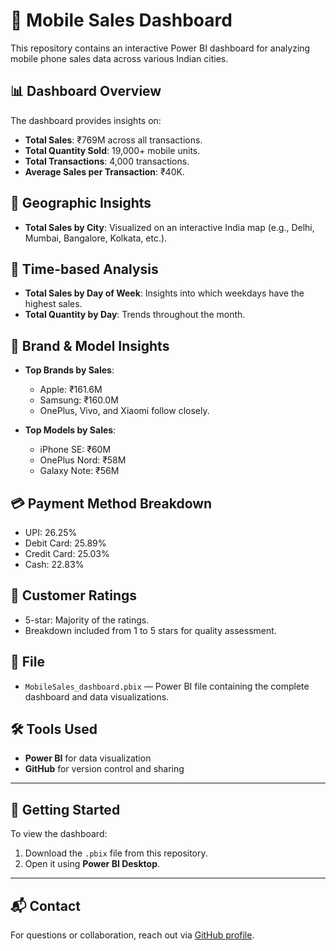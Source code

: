 # 📱 Mobile Sales Dashboard

This repository contains an interactive Power BI dashboard for analyzing mobile phone sales data across various Indian cities.

## 📊 Dashboard Overview

The dashboard provides insights on:

- **Total Sales**: ₹769M across all transactions.
- **Total Quantity Sold**: 19,000+ mobile units.
- **Total Transactions**: 4,000 transactions.
- **Average Sales per Transaction**: ₹40K.

## 📍 Geographic Insights

- **Total Sales by City**: Visualized on an interactive India map (e.g., Delhi, Mumbai, Bangalore, Kolkata, etc.).

## 📅 Time-based Analysis

- **Total Sales by Day of Week**: Insights into which weekdays have the highest sales.
- **Total Quantity by Day**: Trends throughout the month.

## 🛒 Brand & Model Insights

- **Top Brands by Sales**:
  - Apple: ₹161.6M
  - Samsung: ₹160.0M
  - OnePlus, Vivo, and Xiaomi follow closely.
  
- **Top Models by Sales**:
  - iPhone SE: ₹60M
  - OnePlus Nord: ₹58M
  - Galaxy Note: ₹56M

## 💳 Payment Method Breakdown

- UPI: 26.25%
- Debit Card: 25.89%
- Credit Card: 25.03%
- Cash: 22.83%

## 🌟 Customer Ratings

- 5-star: Majority of the ratings.
- Breakdown included from 1 to 5 stars for quality assessment.

## 📁 File

- `MobileSales_dashboard.pbix` — Power BI file containing the complete dashboard and data visualizations.

## 🛠️ Tools Used

- **Power BI** for data visualization
- **GitHub** for version control and sharing

---

## 🚀 Getting Started

To view the dashboard:
1. Download the `.pbix` file from this repository.
2. Open it using **Power BI Desktop**.

---

## 📬 Contact

For questions or collaboration, reach out via [GitHub profile](https://github.com/snehavarshney70).

